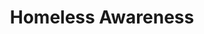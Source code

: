 ---
pid: PT6
title: Homeless Awareness
location_transcription: Public playgrounds
zipcode: '19125'
outside_phl: 
neighborhood: Fishtown,Kensington
age: '13'
age_range: 13-19
instagram: 
image_file_name: PT_6.jpg
proposal_transcription: 
topic: Unity
topic_summary: '0'
type: Other No Form
keywords_other: 
credit: Johnny H. Nguyen
image_labels: Figure to the left is giving to the homeless figure to the right in
  a public space
twitter: 
facebook: 
permalink: "/monuments/pt6/"
layout: item-page
---
